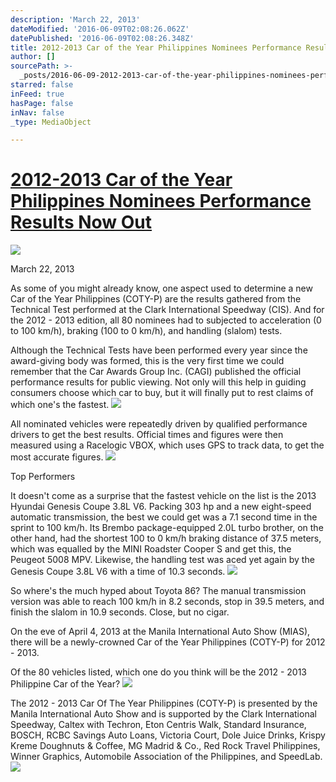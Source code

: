```yaml
---
description: 'March 22, 2013'
dateModified: '2016-06-09T02:08:26.062Z'
datePublished: '2016-06-09T02:08:26.348Z'
title: 2012-2013 Car of the Year Philippines Nominees Performance Results Now Out
author: []
sourcePath: >-
  _posts/2016-06-09-2012-2013-car-of-the-year-philippines-nominees-performance-r.md
starred: false
inFeed: true
hasPage: false
inNav: false
_type: MediaObject

---
```

# [2012-2013 Car of the Year Philippines Nominees Performance Results Now Out][0]
![](https://the-grid-user-content.s3-us-west-2.amazonaws.com/ed21121e-2502-4605-801d-983f9b38c68a.png)

March 22, 2013

As some of you might already know, one aspect used to determine a new Car of the Year Philippines (COTY-P) are the results gathered from the Technical Test performed at the Clark International Speedway (CIS). And for the 2012 - 2013 edition, all 80 nominees had to subjected to acceleration (0 to 100 km/h), braking (100 to 0 km/h), and handling (slalom) tests.

Although the Technical Tests have been performed every year since the award-giving body was formed, this is the very first time we could remember that the Car Awards Group Inc. (CAGI) published the official performance results for public viewing. Not only will this help in guiding consumers choose which car to buy, but it will finally put to rest claims of which one's the fastest.
![](https://the-grid-user-content.s3-us-west-2.amazonaws.com/25b1e01a-0f31-4995-bd4a-ad4d2d55b20c.jpg)

All nominated vehicles were repeatedly driven by qualified performance drivers to get the best results. Official times and figures were then measured using a Racelogic VBOX, which uses GPS to track data, to get the most accurate figures.
![](https://the-grid-user-content.s3-us-west-2.amazonaws.com/1770ebd5-8c69-4f11-ae56-7c6d90baaa85.png)

Top Performers

It doesn't come as a surprise that the fastest vehicle on the list is the 2013 Hyundai Genesis Coupe 3.8L V6\. Packing 303 hp and a new eight-speed automatic transmission, the best we could get was a 7.1 second time in the sprint to 100 km/h. Its Brembo package-equipped 2.0L turbo brother, on the other hand, had the shortest 100 to 0 km/h braking distance of 37.5 meters, which was equalled by the MINI Roadster Cooper S and get this, the Peugeot 5008 MPV. Likewise, the handling test was aced yet again by the Genesis Coupe 3.8L V6 with a time of 10.3 seconds.
![](https://the-grid-user-content.s3-us-west-2.amazonaws.com/475765a0-ce90-4887-b927-35aa0a2198a6.jpg)

So where's the much hyped about Toyota 86? The manual transmission version was able to reach 100 km/h in 8.2 seconds, stop in 39.5 meters, and finish the slalom in 10.9 seconds. Close, but no cigar.

On the eve of April 4, 2013 at the Manila International Auto Show (MIAS), there will be a newly-crowned Car of the Year Philippines (COTY-P) for 2012 - 2013\.

Of the 80 vehicles listed, which one do you think will be the 2012 - 2013 Philippine Car of the Year?
![](https://the-grid-user-content.s3-us-west-2.amazonaws.com/5c69b028-46a5-44fb-8918-d240f50d429a.jpg)

The 2012 - 2013 Car Of The Year Philippines (COTY-P) is presented by the Manila International Auto Show and is supported by the Clark International Speedway, Caltex with Techron, Eton Centris Walk, Standard Insurance, BOSCH, RCBC Savings Auto Loans, Victoria Court, Dole Juice Drinks, Krispy Kreme Doughnuts & Coffee, MG Madrid & Co., Red Rock Travel Philippines, Winner Graphics, Automobile Association of the Philippines, and SpeedLab.
![](https://the-grid-user-content.s3-us-west-2.amazonaws.com/9c457227-223a-4e02-aebe-7c33b0493a5f.jpg)

[0]: http://www.caroftheyear.ph/index.php/news/29-2012-2013-car-of-the-year-philippines-nominees-performance-results-now-out